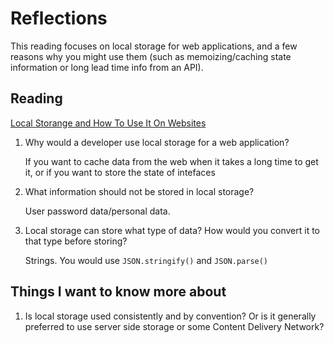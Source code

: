 # Reflections

This reading focuses on local storage for web applications, and a few reasons why you might use them (such as memoizing/caching state information or long lead time info from an API).

## Reading

[Local Storange and How To Use It On Websites](https://www.smashingmagazine.com/2010/10/local-storage-and-how-to-use-it/)

1. Why would a developer use local storage for a web application?

    If you want to cache data from the web when it takes a long time to get it, or if you want to store the state of intefaces

2. What information should not be stored in local storage?

    User password data/personal data.

3. Local storage can store what type of data? How would you convert it to that type before storing?

    Strings. You would use `JSON.stringify()` and `JSON.parse()`

## Things I want to know more about

1. Is local storage used consistently and by convention? Or is it generally preferred to use server side storage or some Content Delivery Network?

